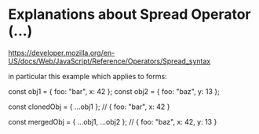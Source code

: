 # Explanations about Spread Operator (...)
https://developer.mozilla.org/en-US/docs/Web/JavaScript/Reference/Operators/Spread_syntax

in particular this example which applies to forms:

const obj1 = { foo: "bar", x: 42 };
const obj2 = { foo: "baz", y: 13 };

const clonedObj = { ...obj1 };
// { foo: "bar", x: 42 }

const mergedObj = { ...obj1, ...obj2 };
// { foo: "baz", x: 42, y: 13 }
